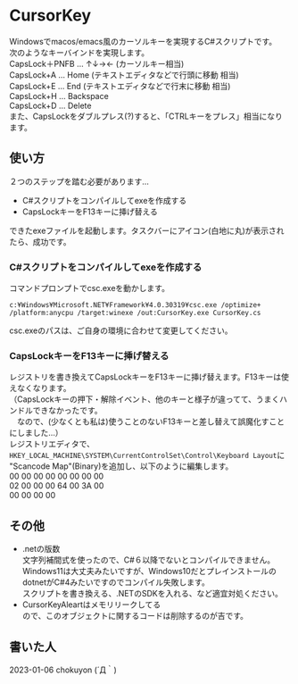 # CursorKey
Windowsでmacos/emacs風のカーソルキーを実現するC#スクリプトです。  
次のようなキーバインドを実現します。  
CapsLock＋PNFB ... ↑↓→← (カーソルキー相当)  
CapsLock+A ... Home (テキストエディタなどで行頭に移動 相当)  
CapsLock+E ... End (テキストエディタなどで行末に移動 相当)  
CapsLock+H ... Backspace  
CapsLock+D ... Delete  
また、CapsLockをダブルプレス(?)すると、「CTRLキーをプレス」相当になります。

## 使い方
２つのステップを踏む必要があります…  
+ C#スクリプトをコンパイルしてexeを作成する  
+ CapsLockキーをF13キーに挿げ替える

できたexeファイルを起動します。タスクバーにアイコン(白地に丸)が表示されたら、成功です。

### C#スクリプトをコンパイルしてexeを作成する
コマンドプロンプトでcsc.exeを動かします。  
```
c:¥Windows¥Microsoft.NET¥Framework¥4.0.30319¥csc.exe /optimize+ /platform:anycpu /target:winexe /out:CursorKey.exe CursorKey.cs
```
csc.exeのパスは、ご自身の環境に合わせて変更してください。 　

### CapsLockキーをF13キーに挿げ替える
レジストリを書き換えてCapsLockキーをF13キーに挿げ替えます。F13キーは使えなくなります。  
（CapsLockキーの押下・解除イベント、他のキーと様子が違ってて、うまくハンドルできなかったです。  
　なので、(少なくとも私は)使うことのないF13キーと差し替えて誤魔化すことにしました…）  
レジストリエディタで、`HKEY_LOCAL_MACHINE\SYSTEM\CurrentControlSet\Control\Keyboard Layout`に "Scancode Map"(Binary)を追加し、以下のように編集します。  
00 00 00 00 00 00 00 00  
02 00 00 00 64 00 3A 00  
00 00 00 00

## その他
+ .netの版数  
文字列補間式を使ったので、C#６以降でないとコンパイルできません。  
Windows11は大丈夫みたいですが、Windows10だとプレインストールのdotnetがC#4みたいですのでコンパイル失敗します。  
スクリプトを書き換える、.NETのSDKを入れる、など適宜対処ください。  
+ CursorKeyAleartはメモリリークしてる  
ので、このオブジェクトに関するコードは削除するのが吉です。  

## 書いた人  
2023-01-06 chokuyon (´Д｀)
